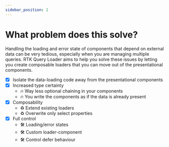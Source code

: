 ```yaml
---
sidebar_position: 2
---
```


# What problem does this solve?

Handling the loading and error state of components that depend on external data can be very tedious,
especially when you are managing multiple queries. RTK Query Loader aims to help you solve these issues by letting you create composable loaders that you can move out of the presentational components.

- [x] Isolate the data-loading code away from the presentational components
- [x] Increased type certainty
  - 🔥 Way less optional chaining in your components
  - 🔥 You write the components as if the data is already present
- [x] Composability
  - ♻️ Extend existing loaders
  - ♻️ Overwrite only select properties
- [x] Full control
  - 🛠️ Loading/error states
  - 🛠️ Custom loader-component
  - 🛠️ Control defer behaviour
